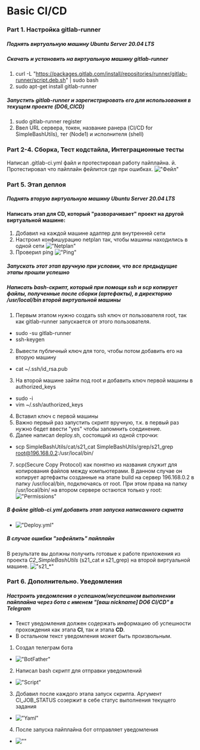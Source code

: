 # Basic CI/CD

### Part 1. Настройка **gitlab-runner**

##### Поднять виртуальную машину *Ubuntu Server 20.04 LTS*
##### Скачать и установить на виртуальную машину **gitlab-runner**

  1. curl -L "https://packages.gitlab.com/install/repositories/runner/gitlab-runner/script.deb.sh" | sudo bash
  2. sudo apt-get install gitlab-runner

##### Запустить **gitlab-runner** и зарегистрировать его для использования в текущем проекте (*DO6_CICD*)

  1. sudo gitlab-runner register
  2. Ввел URL сервера, токен, название ранера (CI/CD for SimpleBashUtils), тег (Node1) и исполнителя (shell)

### Part 2-4. Сборка, Тест кодстайла, Интеграционные тесты
  Написал .gitlab-ci.yml файл и протестировал работу пайплайна.
  й. Протестировал что пайплайн фейлится где при ошибках.
!["Фейл"](misc/images/screens/fail.png)
  


### Part 5. Этап деплоя

##### Поднять вторую виртуальную машину *Ubuntu Server 20.04 LTS*

#### Написать этап для **CD**, который "разворачивает" проект на другой виртуальной машине:
1. Добавил на каждой машине адаптер для внутренней сети
2. Настроил конфишурацию netplan так, чтобы машины находились в одной сети
!["Netplan"](misc/images/screens/5.1.png)
3. Проверил ping
!["Ping"](misc/images/screens/5.2.png)


##### Запускать этот этап вручную при условии, что все предыдущие этапы прошли успешно

##### Написать bash-скрипт, который при помощи **ssh** и **scp** копирует файлы, полученные после сборки (артефакты), в директорию */usr/local/bin* второй виртуальной машины

1. Первым этапом нужно создать ssh ключ от пользователя root, так как gitlab-runner запускается от этого пользователя.
  - sudo -su gitlab-runner
  - ssh-keygen
2. Вывести публичный ключ для того, чтобы потом добавить его на вторую машину
  - cat ~/.ssh/id_rsa.pub
3. На второй машине зайти под root и добавить ключ первой машины в authorized_keys
  - sudo -i
  - vim ~/.ssh/authorized_keys
4. Вставил ключ с первой машины
5. Важно первый раз запустить скрипт вручную, т.к. в первый раз нужно бедет ввести "yes" чтобы запомнить соединение.
6. Далее написал deploy.sh, состоящий из одной строчки:
  - scp SimpleBashUtils/cat/s21_cat SimpleBashUtils/grep/s21_grep root@196.168.0.2:/usr/local/bin/
7. scp(Secure Copy Protocol) как понятно из названия служит для копирования файлов между компьютерами. В данном случае он копирует артефакты созданные на этапе build на сервер 196.168.0.2 в папку /usr/local/bin, подключаясь от root. При этом права на папку /usr/local/bin/ на втором сервере остаются только у root:
  !["Permissions"](misc/images/screens/5.4.png)

##### В файле _gitlab-ci.yml_ добавить этап запуска написанного скрипта
  - !["Deploy.yml"](misc/images/screens/5.5.png)


##### В случае ошибки "зафейлить" пайплайн

В результате вы должны получить готовые к работе приложения из проекта *C2_SimpleBashUtils* (s21_cat и s21_grep) на второй виртуальной машине.
  !["s21_*"](misc/images/screens/5.6.png)

### Part 6. Дополнительно. Уведомления

##### Настроить уведомления о успешном/неуспешном выполнении пайплайна через бота с именем "[ваш nickname] DO6 CI/CD" в *Telegram*

- Текст уведомления должен содержать информацию об успешности прохождения как этапа **CI**, так и этапа **CD**.
- В остальном текст уведомления может быть произвольным.

1. Создал телеграм бота
  - !["BotFather"](misc/images/screens/6.1.png)
2. Написал bash скрипт для отправки уведомлений
  - !["Script"](misc/images/screens/6.2.png)
3. Добавил после каждого этапа запуск скрипта. Аргумент CI_JOB_STATUS созержит в себе статус выполнения текущего задания
  - !["Yaml"](misc/images/screens/6.3.png)
4. После запуска пайплайна бот отправляет уведомления
  - ![""](misc/images/screens/6.4.png)

